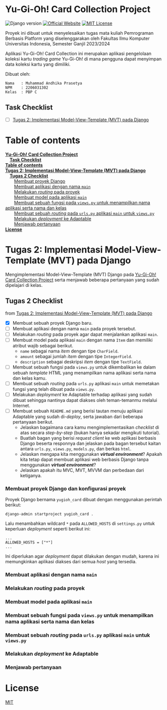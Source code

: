 
# Yu-Gi-Oh! Card Collection Project
![Django version](https://img.shields.io/static/v1?label=Django&message=%20%3E=4.2.5&logo=django&color=092e20)
[![Official Website](https://img.shields.io/static/v1?label=Website&message=currently%20not%20available&logo=googlechrome&color=blue)]()
[![MIT License](https://img.shields.io/badge/License-MIT-green.svg)](https://choosealicense.com/licenses/mit/)

Proyek ini dibuat untuk menyelesaikan tugas mata kuliah
Pemrograman Berbasis Platform yang diselenggarakan oleh
Fakultas Ilmu Komputer Universitas Indonesia, Semester Ganjil 2023/2024

Aplikasi Yu-Gi-Oh! Card Collection ini merupakan aplikasi
pengelolaan koleksi kartu *trading game* Yu-Gi-Oh!
di mana pengguna dapat menyimpan data koleksi kartu yang 
dimiliki.

Dibuat oleh:
```
Nama   : Muhammad Andhika Prasetya
NPM    : 2206031302
Kelas  : PBP C
```

## Task Checklist 
- [ ] [Tugas 2: Implementasi Model-View-Template (MVT) pada Django](https://pbp-fasilkom-ui.github.io/ganjil-2024/assignments/individual/assignment-2)


# Table of contents  
        
[**Yu-Gi-Oh! Card Collection Project**](<#**Yu-Gi-Oh!-Card-Collection-Project**>)<br />
&emsp;[**Task Checklist**](<#**Task-Checklist**>)<br />
[**Table of contents**](<#**Table-of-contents**>)<br />
[**Tugas 2: Implementasi Model-View-Template (MVT) pada Django**](<#**Tugas-2-Implementasi-Model-View-Template-(MVT)-pada-Django**>)<br />
&emsp;[**Tugas 2 Checklist**](<#**Tugas-2-Checklist**>)<br />
&emsp;&emsp;[Membuat proyek Django](<#Membuat-proyek-Django>)<br />
&emsp;&emsp;[Membuat aplikasi dengan nama `main`](<#Membuat-aplikasi-dengan-nama-`main`>)<br />
&emsp;&emsp;[Melakukan *routing* pada proyek](<#Melakukan-*routing*-pada-proyek>)<br />
&emsp;&emsp;[Membuat model pada aplikasi `main`](<#Membuat-model-pada-aplikasi-`main`>)<br />
&emsp;&emsp;[Membuat sebuah fungsi pada `views.py` untuk menampilkan nama aplikasi serta nama dan kelas](<#Membuat-sebuah-fungsi-pada-`views.py`-untuk-menampilkan-nama-aplikasi-serta-nama-dan-kelas>)<br />
&emsp;&emsp;[Membuat sebuah *routing* pada `urls.py` aplikasi `main` untuk `views.py`](<#Membuat-sebuah-*routing*-pada-`urls.py`-aplikasi-`main`-untuk-`views.py`>)<br />
&emsp;&emsp;[Melakukan *deployment* ke Adaptable](<#Melakukan-*deployment*-ke-Adaptable>)<br />
&emsp;&emsp;[Menjawab pertanyaan](<#Menjawab-pertanyaan>)<br />
[**License**](<#**License**>)<br />

# Tugas 2: Implementasi Model-View-Template (MVT) pada Django
Mengimplementasi Model-View-Template (MVT) Django pada 
[Yu-Gi-Oh! Card Collection Project]() serta menjawab beberapa
pertanyaan yang sudah dipelajari di kelas.

## Tugas 2 Checklist
from [Tugas 2: Implementasi Model-View-Template (MVT) pada Django](https://pbp-fasilkom-ui.github.io/ganjil-2024/assignments/individual/assignment-2)
- [X] Membuat sebuah proyek Django baru.
- [ ] Membuat aplikasi dengan nama `main` pada proyek tersebut.
- [ ] Melakukan *routing* pada proyek agar dapat menjalankan aplikasi `main`.
- [ ] Membuat model pada aplikasi `main` dengan nama `Item` dan memiliki atribut wajib sebagai berikut.
    - `name` sebagai nama *item* dengan tipe `CharField`.
    - `amount` sebagai jumlah *item* dengan tipe `IntegerField`.
    - `description` sebagai deskripsi *item* dengan tipe `TextField`.
- [ ] Membuat sebuah fungsi pada `views.py` untuk dikembalikan ke dalam sebuah *template* HTML yang menampilkan nama aplikasi serta nama dan kelas kamu.
- [ ] Membuat sebuah *routing* pada `urls.py` aplikasi `main` untuk memetakan fungsi yang telah dibuat pada `views.py`.
- [ ] Melakukan *deployment* ke Adaptable terhadap aplikasi yang sudah dibuat sehingga nantinya dapat diakses oleh teman-temanmu melalui Internet.
- [ ] Membuat sebuah `README.md` yang berisi tautan menuju aplikasi Adaptable yang sudah di-*deploy*, serta jawaban dari beberapa pertanyaan berikut.
    - Jelaskan bagaimana cara kamu mengimplementasikan *checklist* di atas secara *step-by-step* (bukan hanya sekadar mengikuti tutorial).
    - Buatlah bagan yang berisi *request client* ke web aplikasi berbasis Django beserta responnya dan jelaskan pada bagan tersebut kaitan antara `urls.py`, `views.py`, `models.py`, dan berkas `html`.
    - Jelaskan mengapa kita menggunakan ***virtual environment***? Apakah kita tetap dapat membuat aplikasi web berbasis Django tanpa menggunakan ***virtual environment***?
    - Jelaskan apakah itu MVC, MVT, MVVM dan perbedaan dari ketiganya.

### Membuat proyek Django dan konfigurasi proyek
Proyek Django bernama `yugioh_card` dibuat dengan menggunakan perintah berikut:
```
django-admin startproject yugioh_card .
```
Lalu menambahkan wildcard `*` pada `ALLOWED_HOSTS` di `settings.py` untuk keperluan *deployment* seperti berikut ini:
```
...
ALLOWED_HOSTS = ["*"]
...
```
Ini diperlukan agar *deployment* dapat dilakukan dengan mudah,
karena ini memungkinkan aplikasi diakses dari semua *host* yang tersedia.

### Membuat aplikasi dengan nama `main`

### Melakukan *routing* pada proyek

### Membuat model pada aplikasi `main`

### Membuat sebuah fungsi pada `views.py` untuk menampilkan nama aplikasi serta nama dan kelas

### Membuat sebuah *routing* pada `urls.py` aplikasi `main` untuk `views.py`

### Melakukan *deployment* ke Adaptable

### Menjawab pertanyaan


# License  

[MIT](https://choosealicense.com/licenses/mit/)
